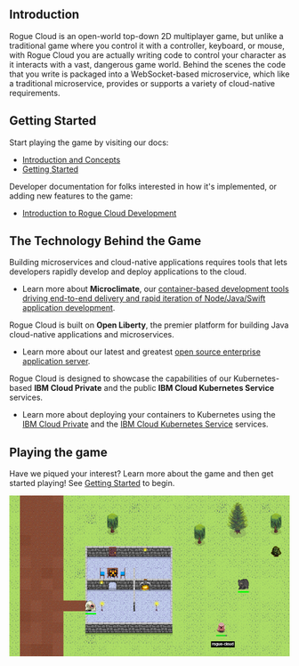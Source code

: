 ## Introduction

Rogue Cloud is an open-world top-down 2D multiplayer game, but unlike a traditional game where you control it with a controller, keyboard, or mouse, with Rogue Cloud you are actually writing code to control your character as it interacts with a vast, dangerous game world. Behind the scenes the code that you write is packaged into a WebSocket-based microservice, which like a traditional microservice, provides or supports a variety of cloud-native requirements.

## Getting Started

Start playing the game by visiting our docs:
* [Introduction and Concepts](docs)
* [Getting Started](docs/GettingStarted.md)

Developer documentation for folks interested in how it's implemented, or adding new features to the game:
* [Introduction to Rogue Cloud Development](docs/RogueCloudDevelopment.md)


## <a name="tech"></a> The Technology Behind the Game

Building microservices and cloud-native applications requires tools that lets developers rapidly develop and deploy applications to the cloud.
  * Learn more about **Microclimate**, our [container-based development tools driving end-to-end delivery and rapid iteration of Node/Java/Swift application development](https://microclimate-dev2ops.github.io/).

Rogue Cloud is built on **Open Liberty**, the premier platform for building Java cloud-native applications and microservices.
  * Learn more about our latest and greatest [open source enterprise application server](https://openliberty.io/).

Rogue Cloud is designed to showcase the capabilities of our Kubernetes-based **IBM Cloud Private** and the public **IBM Cloud Kubernetes Service** services.
  * Learn more about deploying your containers to Kubernetes using the [IBM Cloud Private](https://www.ibm.com/cloud-computing/products/ibm-cloud-private/) and the [IBM Cloud Kubernetes Service](https://www.ibm.com/cloud/container-service) services.

## Playing the game

Have we piqued your interest? Learn more about the game and then get started playing! See [Getting Started](docs/GettingStarted.md) to begin.

![Screenshot](docs/resources/screenshot-april-2019.png "Screenshot")

